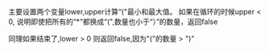 
主要设置两个变量lower,upper计算“("最小和最大值。 如果在循环的时候upper < 0, 说明即使把所有的“*”都换成“(",数量也小于“）”的数量，返回false

同理如果结束了,lower > 0 则返回false,因为"("的数量 > ")"
